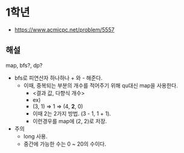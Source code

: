 # 1학년

- https://www.acmicpc.net/problem/5557

## 해설
map, bfs?, dp?

- bfs로 피연산자 하나하나 + 와 - 해준다.
    - 이때, 중복되는 부분의 개수를 적어주기 위해 qu대신 map을 사용한다.
        - <결과 값, 다향식 개수>
        - ex)
        - (3, 1) => 1 => (4, **2**, 0)
        - 이때 2는 2가지 방법. (3 - 1, 1 + 1).
        - 이런경우를 map에 (2, 2)로 저장.
- 주의
    - long 사용.
    - 중간에 가능한 수는 0 ~ 20의 수이다.